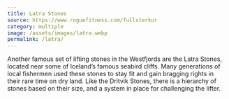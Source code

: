 ```yaml
---
title: Latra Stones
source: https://www.roguefitness.com/fullsterkur
category: multiple
image: /assets/images/latra.webp
permalink: /latra/
---
```

Another famous set of lifting stones in the Westfjords are the Latra Stones, located near some of Iceland’s famous seabird cliffs. Many generations of local fishermen used these stones to stay fit and gain bragging rights in their rare time on dry land. Like the Dritvik Stones, there is a hierarchy of stones based on their size, and a system in place for challenging the lifter.
